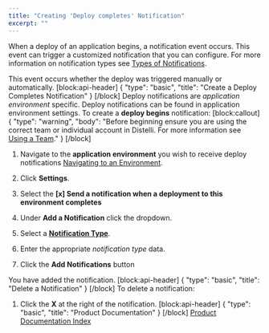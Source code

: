```yaml
---
title: "Creating 'Deploy completes' Notification"
excerpt: ""
---
```

When a deploy of an application begins, a notification event occurs. This event can trigger a customized notification that you can configure. For more information on notification types see [Types of Notifications](doc:types-of-notifications).

This event occurs whether the deploy was triggered manually or automatically.
[block:api-header]
{
  "type": "basic",
  "title": "Create a Deploy Completes Notification"
}
[/block]
Deploy notifications are *application environment* specific. Deploy notifications can be found in application environment settings. To create a **deploy begins** notification:
[block:callout]
{
  "type": "warning",
  "body": "Before beginning ensure you are using the correct team or individual account in Distelli. For more information see [Using a Team](doc:using-a-team)."
}
[/block]
1. Navigate to the **application environment** you wish to receive deploy notifications [Navigating to an Environment](doc:navigating-to-an-environment).
2. Click **Settings**.

4. Select the **[x] Send a notification when a deployment to this environment completes**
5. Under **Add a Notification** click the dropdown.
6. Select a **[Notification Type](doc:types-of-notifications)**.
7. Enter the appropriate *notification type* data.
8. Click the **Add Notifications** button

You have added the notification.
[block:api-header]
{
  "type": "basic",
  "title": "Delete a Notification"
}
[/block]
To delete a notification:

1. Click the **X** at the right of the notification.
[block:api-header]
{
  "type": "basic",
  "title": "Product Documentation"
}
[/block]
[Product Documentation Index](doc:product-documentation-index)
